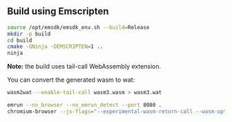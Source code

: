 ## Build using Emscripten

```sh
source /opt/emsdk/emsdk_env.sh --build=Release
mkdir -p build
cd build
cmake -GNinja -DEMSCRIPTEN=1 ..
ninja
```

**Note:** the build uses tail-call WebAssembly extension.

You can convert the generated wasm to wat:
```sh
wasm2wat --enable-tail-call wasm3.wasm > wasm3.wat
```

```sh
emrun --no_browser --no_emrun_detect --port 8080 .
chromium-browser --js-flags="--experimental-wasm-return-call --wasm-opt --wasm-no-bounds-checks --wasm-no-stack-checks" http://localhost:8080/wasm3.html
```

